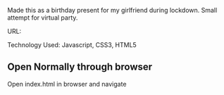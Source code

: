 Made this as a birthday present for my girlfriend during lockdown. Small attempt for virtual party.


URL: 

Technology Used: Javascript, CSS3, HTML5


## Open Normally through browser
Open index.html in browser and navigate


